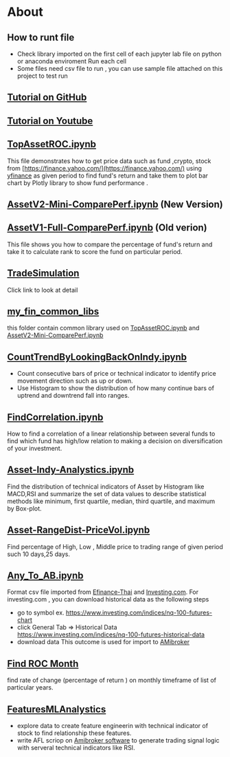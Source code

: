 # About
## How to runt file 
* Check library imported on the first cell of each jupyter lab file  on python or anaconda enviroment
Run each cell 
* Some files need csv file to run , you can  use sample file attached on this project to test run

## [Tutorial on GitHub](https://github.com/technqvi/MyYoutube-Demo)
## [Tutorial on Youtube](https://www.youtube.com/playlist?list=PLIxgtZc_tZWOS9sHx9ModQ0ESX_nXkKM6)



## [TopAssetROC.ipynb](https://github.com/technqvi/FinQuant/blob/master/TopAssetROC.ipynb)
 This file demonstrates how to get price data such as  fund ,crypto, stock  from [https://finance.yahoo.com/](https://finance.yahoo.com/) using  [yfinance](https://pypi.org/project/yfinance/) as given period to find fund's return  and take them to plot bar chart by Plotly library to show fund  performance .

## [AssetV2-Mini-ComparePerf.ipynb](https://github.com/technqvi/FinQuant/blob/master/AssetV2-Mini-ComparePerf.ipynb) (New Version)
## [AssetV1-Full-ComparePerf.ipynb](https://github.com/technqvi/FinQuant/blob/master/AssetV1-Full-ComparePerf.ipynb") (Old verion)
This file shows you how to compare the percentage of fund's return and take it to calculate rank to score the fund on particular period.

## [TradeSimulation](https://github.com/technqvi/FinQuant/tree/master/TradeSimulation)
Click link to look at detail

## [my_fin_common_libs](https://github.com/technqvi/FinQuant/tree/master/my_fin_common_libs)
this folder contain common library used on  [TopAssetROC.ipynb](https://github.com/technqvi/FinQuant/blob/master/TopAssetROC.ipynb)  and  [AssetV2-Mini-ComparePerf.ipynb](https://github.com/technqvi/FinQuant/blob/master/AssetV2-Mini-ComparePerf.ipynb)

## [CountTrendByLookingBackOnIndy.ipynb](https://github.com/technqvi/FinQuant/blob/master/CountTrendByLookingBackOnIndy.ipynb)
- Count consecutive bars of price or technical indicator to identify price movement direction such as up or down. 
- Use Histogram to show the distribution of how many continue bars of uptrend and downtrend fall into ranges.

## [FindCorrelation.ipynb](https://github.com/technqvi/FinQuant/blob/master/FindCorrelation.ipynb)
How to find a correlation of a linear relationship between several funds to find which fund has high/low relation to making a decision on diversification of your investment.
## [Asset-Indy-Analystics.ipynb](https://github.com/technqvi/FinQuant/blob/master/Asset-Indy-Analystics.ipynb) 
Find the distribution of  technical indicators of Asset  by Histogram like MACD,RSI and summarize the set of data values to describe statistical methods like minimum, first quartile, median, third quartile, and maximum by Box-plot.
## [Asset-RangeDist-PriceVol.ipynb](https://github.com/technqvi/FinQuant/blob/master/Asset-RangeDist-PriceVol.ipynb)
Find percentage of High, Low , Middle price to  trading range of given period such 10 days,25 days.
## [Any_To_AB.ipynb](https://github.com/technqvi/FinQuant/blob/master/Any_To_AB.ipynb)
Format csv file imported from [Efinance-Thai](www.efinancethai.com) and [Investing.com](https://www.investing.com/).  For investing.com , you can download historical data as the following steps
 - go to symbol   ex. https://www.investing.com/indices/nq-100-futures-chart
 - click General Tab => Historical Data   https://www.investing.com/indices/nq-100-futures-historical-data
 - download data
 This outcome is used for import to [AMibroker](https://www.amibroker.com/)
 
 ## [Find ROC Month](https://github.com/technqvi/FinQuant/tree/master/ROCMonth)
 find rate of change (percentage of return ) on monthly timeframe of list of particular years.
 ## [FeaturesMLAnalystics](https://github.com/technqvi/FinQuant/tree/master/FeaturesMLAnalystics)
 - explore data to create feature engineerin  with technical indicator of stock  to find relationship these features.
 - write AFL scriop on [Amibroker software](https://www.amibroker.com/) to generate trading signal logic with serveral  technical indicators  like RSI.
 

